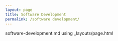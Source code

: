 ```yaml
---
layout: page
title: Software Development
permalink: /software development/
---
```


software-development.md using _layouts/page.html
